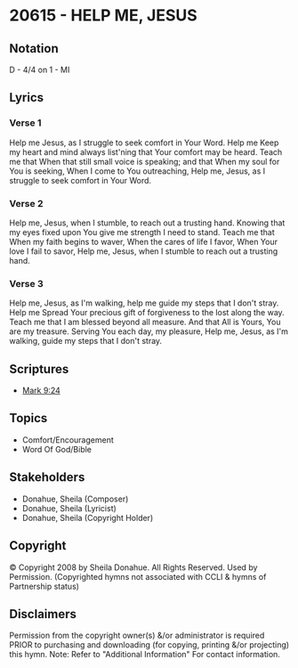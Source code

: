 # 20615 - HELP ME, JESUS

## Notation

D - 4/4 on 1 - MI

## Lyrics

### Verse 1

Help me Jesus, as I struggle to seek comfort in Your Word. Help me Keep my heart and mind always list'ning that Your comfort may be heard. Teach me that When that still small voice is speaking; and that When my soul for You is seeking, When I come to You outreaching, Help me, Jesus, as I struggle to seek comfort in Your Word.

### Verse 2

Help me, Jesus, when I stumble, to reach out a trusting hand. Knowing that my eyes fixed upon You give me strength I need to stand. Teach me that When my faith begins to waver, When the cares of life I favor, When Your love I fail to savor, Help me, Jesus, when I stumble to reach out a trusting hand.

### Verse 3

Help me, Jesus, as I'm walking, help me guide my steps that I don't stray. Help me Spread Your precious gift of forgiveness to the lost along the way. Teach me that I am blessed beyond all measure. And that All is Yours, You are my treasure. Serving You each day, my pleasure, Help me, Jesus, as I'm walking, guide my steps that I don't stray.


## Scriptures

- [Mark 9:24](https://www.biblegateway.com/passage/?search=Mark%209%3A24)

## Topics

- Comfort/Encouragement
- Word Of God/Bible

## Stakeholders

- Donahue, Sheila (Composer)
- Donahue, Sheila (Lyricist)
- Donahue, Sheila (Copyright Holder)

## Copyright

© Copyright 2008 by Sheila Donahue. All Rights Reserved. Used by Permission.
(Copyrighted hymns not associated with CCLI & hymns of Partnership status)

## Disclaimers

Permission from the copyright owner(s) &/or administrator is required PRIOR to purchasing and downloading (for copying, printing &/or projecting) this hymn.
Note: Refer to "Additional Information" For contact information.

